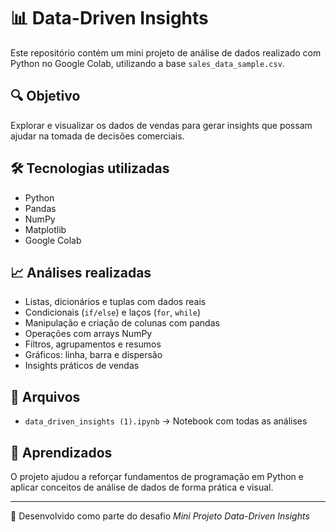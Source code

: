 # 📊 Data-Driven Insights

Este repositório contém um mini projeto de análise de dados realizado com Python no Google Colab, utilizando a base `sales_data_sample.csv`.

## 🔍 Objetivo

Explorar e visualizar os dados de vendas para gerar insights que possam ajudar na tomada de decisões comerciais.

## 🛠 Tecnologias utilizadas

- Python
- Pandas
- NumPy
- Matplotlib
- Google Colab

## 📈 Análises realizadas

- Listas, dicionários e tuplas com dados reais
- Condicionais (`if/else`) e laços (`for`, `while`)
- Manipulação e criação de colunas com pandas
- Operações com arrays NumPy
- Filtros, agrupamentos e resumos
- Gráficos: linha, barra e dispersão
- Insights práticos de vendas

## 📁 Arquivos

- `data_driven_insights (1).ipynb` → Notebook com todas as análises

## 🧠 Aprendizados

O projeto ajudou a reforçar fundamentos de programação em Python e aplicar conceitos de análise de dados de forma prática e visual.

---

🔗 Desenvolvido como parte do desafio *Mini Projeto Data-Driven Insights*


